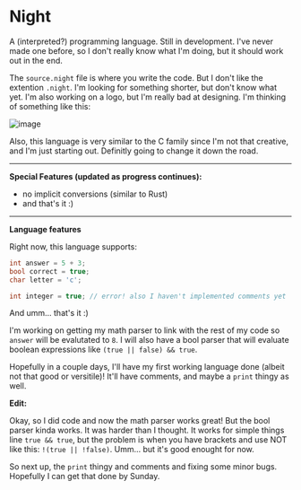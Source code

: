 # Night

A (interpreted?) programming language. Still in development. I've never made one before, so I don't really know what I'm doing, but it should work out in the end.

The `source.night` file is where you write the code. But I don't like the extention `.night`. I'm looking for something shorter, but don't know what yet. I'm also working on a logo, but I'm really bad at designing. I'm thinking of something like this:

![image](file:///C:/Users/apost/Downloads/N.png)

Also, this language is very similar to the C family since I'm not that creative, and I'm just starting out. Definitly going to change it down the road.

---

**Special Features (updated as progress continues):**

- no implicit conversions (similar to Rust)
- and that's it :)

---

**Language features**

Right now, this language supports:

```.cpp
int answer = 5 + 3;
bool correct = true;
char letter = 'c';

int integer = true; // error! also I haven't implemented comments yet
```

And umm... that's it :)

I'm working on getting my math parser to link with the rest of my code so `answer` will be evalutated to `8`. I will also have a bool parser that will evaluate boolean expressions like `(true || false) && true`.

Hopefully in a couple days, I'll have my first working language done (albeit not that good or versitile)! It'll have comments, and maybe a `print` thingy as well.

**Edit:**

Okay, so I did code and now the math parser works great! But the bool parser kinda works. It was harder than I thought. It works for simple things line `true && true`, but the problem is when you have brackets and use NOT like this: `!(true || !false)`. Umm... but it's good enought for now.

So next up, the `print` thingy and comments and fixing some minor bugs. Hopefully I can get that done by Sunday.
